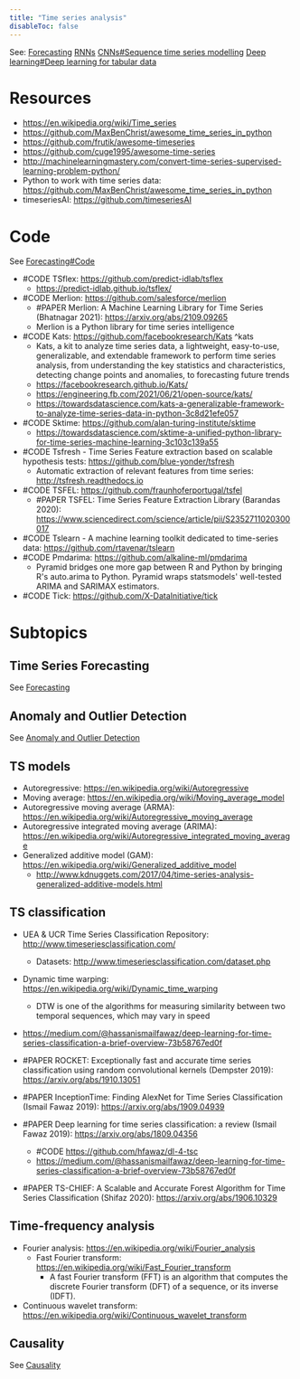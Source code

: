 ```yaml
---
title: "Time series analysis"
disableToc: false 
---
```


See: 
[Forecasting](Forecasting.md)
[RNNs](RNNs.md)
[CNNs#Sequence time series modelling](CNNs.md#Sequence%20time%20series%20modelling)
[Deep learning#Deep learning for tabular data](Deep%20learning#Deep%20learning.md%20for%20tabular%20data)

# Resources
- https://en.wikipedia.org/wiki/Time_series
- https://github.com/MaxBenChrist/awesome_time_series_in_python
- https://github.com/frutik/awesome-timeseries
- https://github.com/cuge1995/awesome-time-series
- http://machinelearningmastery.com/convert-time-series-supervised-learning-problem-python/
- Python to work with time series data: https://github.com/MaxBenChrist/awesome_time_series_in_python
- timeseriesAI: https://github.com/timeseriesAI

# Code
See [Forecasting#Code](Forecasting.md#Code)

- #CODE TSflex: https://github.com/predict-idlab/tsflex
	- https://predict-idlab.github.io/tsflex/
- #CODE Merlion: https://github.com/salesforce/merlion
	- #PAPER Merlion: A Machine Learning Library for Time Series (Bhatnagar 2021): https://arxiv.org/abs/2109.09265
	- Merlion is a Python library for time series intelligence
- #CODE Kats: https://github.com/facebookresearch/Kats ^kats
	- Kats, a kit to analyze time series data, a lightweight, easy-to-use, generalizable, and extendable framework to perform time series analysis, from understanding the key statistics and characteristics, detecting change points and anomalies, to forecasting future trends
	- https://facebookresearch.github.io/Kats/
	- https://engineering.fb.com/2021/06/21/open-source/kats/
	- https://towardsdatascience.com/kats-a-generalizable-framework-to-analyze-time-series-data-in-python-3c8d21efe057
- #CODE Sktime: https://github.com/alan-turing-institute/sktime
	- https://towardsdatascience.com/sktime-a-unified-python-library-for-time-series-machine-learning-3c103c139a55
- #CODE Tsfresh - Time Series Feature extraction based on scalable hypothesis tests: https://github.com/blue-yonder/tsfresh
	- Automatic extraction of relevant features from time series: http://tsfresh.readthedocs.io
- #CODE TSFEL: https://github.com/fraunhoferportugal/tsfel
	- #PAPER TSFEL: Time Series Feature Extraction Library (Barandas 2020): https://www.sciencedirect.com/science/article/pii/S2352711020300017
- #CODE Tslearn - A machine learning toolkit dedicated to time-series data: https://github.com/rtavenar/tslearn
- #CODE Pmdarima: https://github.com/alkaline-ml/pmdarima
	- Pyramid bridges one more gap between R and Python by bringing R's auto.arima to Python. Pyramid wraps statsmodels' well-tested ARIMA and SARIMAX estimators.
 - #CODE Tick: https://github.com/X-DataInitiative/tick



# Subtopics

## Time Series Forecasting
See [Forecasting](AI/Forecasting.md)

## Anomaly and Outlier Detection
See [Anomaly and Outlier Detection](AI/Anomaly%20and%20Outlier%20Detection.md)

## TS models
- Autoregressive: https://en.wikipedia.org/wiki/Autoregressive
- Moving average: https://en.wikipedia.org/wiki/Moving_average_model
- Autoregressive moving average (ARMA): https://en.wikipedia.org/wiki/Autoregressive_moving_average
- Autoregressive integrated moving average (ARIMA): https://en.wikipedia.org/wiki/Autoregressive_integrated_moving_average
- Generalized additive model (GAM): https://en.wikipedia.org/wiki/Generalized_additive_model
	- http://www.kdnuggets.com/2017/04/time-series-analysis-generalized-additive-models.html

## TS classification
- UEA & UCR Time Series Classification Repository: http://www.timeseriesclassification.com/
	- Datasets: http://www.timeseriesclassification.com/dataset.php
- Dynamic time warping: https://en.wikipedia.org/wiki/Dynamic_time_warping
	- DTW is one of the algorithms for measuring similarity between two temporal sequences, which may vary in speed
- https://medium.com/@hassanismailfawaz/deep-learning-for-time-series-classification-a-brief-overview-73b58767ed0f

- #PAPER ROCKET: Exceptionally fast and accurate time series classification using random convolutional kernels (Dempster 2019): https://arxiv.org/abs/1910.13051
- #PAPER InceptionTime: Finding AlexNet for Time Series Classification (Ismail Fawaz 2019): https://arxiv.org/abs/1909.04939
- #PAPER Deep learning for time series classification: a review (Ismail Fawaz 2019): https://arxiv.org/abs/1809.04356
	- #CODE https://github.com/hfawaz/dl-4-tsc
	- https://medium.com/@hassanismailfawaz/deep-learning-for-time-series-classification-a-brief-overview-73b58767ed0f
- #PAPER TS-CHIEF: A Scalable and Accurate Forest Algorithm for Time Series Classification (Shifaz 2020): https://arxiv.org/abs/1906.10329


## Time-frequency analysis
- Fourier analysis: https://en.wikipedia.org/wiki/Fourier_analysis
	- Fast Fourier transform: https://en.wikipedia.org/wiki/Fast_Fourier_transform
		- A fast Fourier transform (FFT) is an algorithm that computes the discrete Fourier transform (DFT) of a sequence, or its inverse (IDFT).
- Continuous wavelet transform: https://en.wikipedia.org/wiki/Continuous_wavelet_transform
  
## Causality
See [Causality](AI/Causality.md)
  
